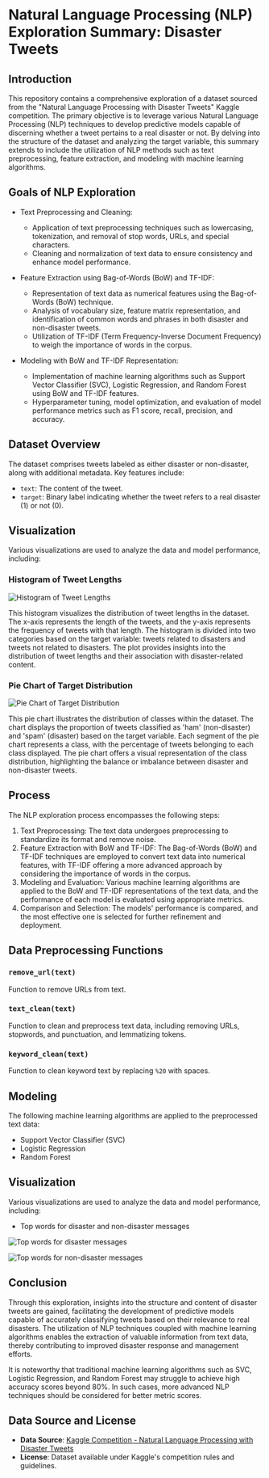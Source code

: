 # Natural Language Processing (NLP) Exploration Summary: Disaster Tweets

## Introduction

This repository contains a comprehensive exploration of a dataset sourced from the "Natural Language Processing with Disaster Tweets" Kaggle competition. The primary objective is to leverage various Natural Language Processing (NLP) techniques to develop predictive models capable of discerning whether a tweet pertains to a real disaster or not. By delving into the structure of the dataset and analyzing the target variable, this summary extends to include the utilization of NLP methods such as text preprocessing, feature extraction, and modeling with machine learning algorithms.

## Goals of NLP Exploration

- Text Preprocessing and Cleaning:

  - Application of text preprocessing techniques such as lowercasing, tokenization, and removal of stop words, URLs, and special characters.
  - Cleaning and normalization of text data to ensure consistency and enhance model performance.

- Feature Extraction using Bag-of-Words (BoW) and TF-IDF:

  - Representation of text data as numerical features using the Bag-of-Words (BoW) technique.
  - Analysis of vocabulary size, feature matrix representation, and identification of common words and phrases in both disaster and non-disaster tweets.
  - Utilization of TF-IDF (Term Frequency-Inverse Document Frequency) to weigh the importance of words in the corpus.

- Modeling with BoW and TF-IDF Representation:
  - Implementation of machine learning algorithms such as Support Vector Classifier (SVC), Logistic Regression, and Random Forest using BoW and TF-IDF features.
  - Hyperparameter tuning, model optimization, and evaluation of model performance metrics such as F1 score, recall, precision, and accuracy.

## Dataset Overview

The dataset comprises tweets labeled as either disaster or non-disaster, along with additional metadata. Key features include:

- `text`: The content of the tweet.
- `target`: Binary label indicating whether the tweet refers to a real disaster (1) or not (0).

## Visualization

Various visualizations are used to analyze the data and model performance, including:

### Histogram of Tweet Lengths

![Histogram of Tweet Lengths](/Images/histo.png)

This histogram visualizes the distribution of tweet lengths in the dataset. The x-axis represents the length of the tweets, and the y-axis represents the frequency of tweets with that length. The histogram is divided into two categories based on the target variable: tweets related to disasters and tweets not related to disasters. The plot provides insights into the distribution of tweet lengths and their association with disaster-related content.

### Pie Chart of Target Distribution

![Pie Chart of Target Distribution](/Images/pie.png)

This pie chart illustrates the distribution of classes within the dataset. The chart displays the proportion of tweets classified as 'ham' (non-disaster) and 'spam' (disaster) based on the target variable. Each segment of the pie chart represents a class, with the percentage of tweets belonging to each class displayed. The pie chart offers a visual representation of the class distribution, highlighting the balance or imbalance between disaster and non-disaster tweets.

## Process

The NLP exploration process encompasses the following steps:

1. Text Preprocessing: The text data undergoes preprocessing to standardize its format and remove noise.
2. Feature Extraction with BoW and TF-IDF: The Bag-of-Words (BoW) and TF-IDF techniques are employed to convert text data into numerical features, with TF-IDF offering a more advanced approach by considering the importance of words in the corpus.
3. Modeling and Evaluation: Various machine learning algorithms are applied to the BoW and TF-IDF representations of the text data, and the performance of each model is evaluated using appropriate metrics.
4. Comparison and Selection: The models' performance is compared, and the most effective one is selected for further refinement and deployment.

## Data Preprocessing Functions

### `remove_url(text)`

Function to remove URLs from text.

### `text_clean(text)`

Function to clean and preprocess text data, including removing URLs, stopwords, and punctuation, and lemmatizing tokens.

### `keyword_clean(text)`

Function to clean keyword text by replacing `%20` with spaces.

## Modeling

The following machine learning algorithms are applied to the preprocessed text data:

- Support Vector Classifier (SVC)
- Logistic Regression
- Random Forest

## Visualization

Various visualizations are used to analyze the data and model performance, including:

- Top words for disaster and non-disaster messages

![Top words for disaster messages](/Images/Top_words_for_disaster_messages.png)

![Top words for non-disaster messages](/Images/Top_words_for_No_disaster_messages.png)

## Conclusion

Through this exploration, insights into the structure and content of disaster tweets are gained, facilitating the development of predictive models capable of accurately classifying tweets based on their relevance to real disasters. The utilization of NLP techniques coupled with machine learning algorithms enables the extraction of valuable information from text data, thereby contributing to improved disaster response and management efforts.

It is noteworthy that traditional machine learning algorithms such as SVC, Logistic Regression, and Random Forest may struggle to achieve high accuracy scores beyond 80%. In such cases, more advanced NLP techniques should be considered for better metric scores.

## Data Source and License

- **Data Source**: [Kaggle Competition - Natural Language Processing with Disaster Tweets](https://www.kaggle.com/competitions/nlp-getting-started)
- **License**: Dataset available under Kaggle's competition rules and guidelines.
